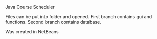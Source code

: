 Java Course Scheduler

Files can be put into folder and opened. First branch contains gui and functions. Second branch contains database.

Was created in NetBeans
